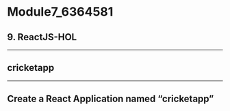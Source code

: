 # Module7_6364581
## 9. ReactJS-HOL
--------------------------------------------------------------------------------------------------------------------------------
## cricketapp 
--------------------------------------------------------------------------------------------------------------------------------
## Create a React Application named “cricketapp” 
